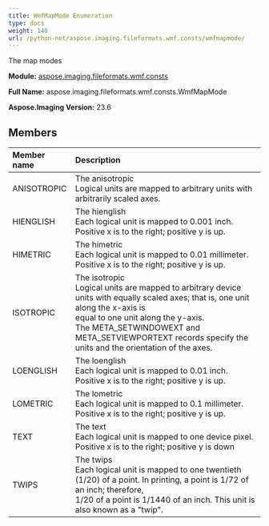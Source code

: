 ```yaml
---
title: WmfMapMode Enumeration
type: docs
weight: 140
url: /python-net/aspose.imaging.fileformats.wmf.consts/wmfmapmode/
---
```


The map modes

**Module:** [aspose.imaging.fileformats.wmf.consts](/imaging/python-net/aspose.imaging.fileformats.wmf.consts/)

**Full Name:** aspose.imaging.fileformats.wmf.consts.WmfMapMode

**Aspose.Imaging Version:** 23.6

## **Members**
| **Member name** | **Description** |
| :- | :- |
| ANISOTROPIC | The anisotropic<br/>                Logical units are mapped to arbitrary units with arbitrarily scaled axes. |
| HIENGLISH | The hienglish<br/>                Each logical unit is mapped to 0.001 inch. Positive x is to the right; positive y is up. |
| HIMETRIC | The himetric<br/>                Each logical unit is mapped to 0.01 millimeter. Positive x is to the right; positive y is up. |
| ISOTROPIC | The isotropic<br/>                Logical units are mapped to arbitrary device units with equally scaled axes; that is, one unit along the x-axis is<br/>                equal to one unit along the y-axis.<br/>                The META_SETWINDOWEXT and META_SETVIEWPORTEXT records specify the units and the orientation of the axes. |
| LOENGLISH | The loenglish<br/>                Each logical unit is mapped to 0.01 inch. Positive x is to the right; positive y is up. |
| LOMETRIC | The lometric<br/>                Each logical unit is mapped to 0.1 millimeter. Positive x is to the right; positive y is up. |
| TEXT | The text<br/>                Each logical unit is mapped to one device pixel. Positive x is to the right; positive y is down |
| TWIPS | The twips<br/>                Each logical unit is mapped to one twentieth (1/20) of a point. In printing, a point is 1/72 of an inch; therefore,<br/>                1/20 of a point is 1/1440 of an inch. This unit is also known as a "twip". |
